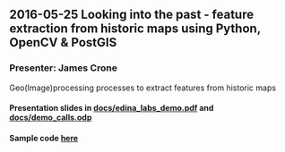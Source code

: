## 2016-05-25 Looking into the past - feature extraction from historic maps using Python, OpenCV & PostGIS
### Presenter: James Crone
Geo(Image)processing processes to extract features from historic maps
#### Presentation slides in [docs/edina_labs_demo.pdf](docs/edina_labs_demo.pdf) and [docs/demo_calls.odp](docs/demo_calls.odp)
#### Sample code [here](.)

